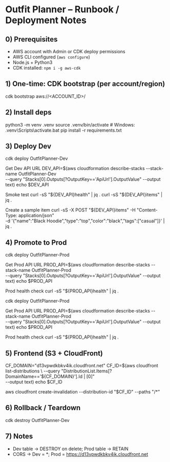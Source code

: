 # Outfit Planner – Runbook / Deployment Notes

## 0) Prerequisites
- AWS account with Admin or CDK deploy permissions
- AWS CLI configured (`aws configure`)
- Node.js + Python3
- CDK installed: `npm i -g aws-cdk`

## 1) One-time: CDK bootstrap (per account/region)
cdk bootstrap aws://<ACCOUNT_ID>/<REGION>

## 2) Install deps
python3 -m venv .venv
source .venv/bin/activate   # Windows: .venv\Scripts\activate.bat
pip install -r requirements.txt

## 3) Deploy Dev
cdk deploy OutfitPlanner-Dev

Get Dev API URL
DEV_API=$(aws cloudformation describe-stacks --stack-name OutfitPlanner-Dev \
  --query "Stacks[0].Outputs[?OutputKey=='ApiUrl'].OutputValue" --output text)
echo $DEV_API

Smoke test
curl -sS "${DEV_API}health" | jq .
curl -sS "${DEV_API}items"  | jq .

Create a sample item
curl -sS -X POST "${DEV_API}items" -H "Content-Type: application/json" \
  -d '{"name":"Black Hoodie","type":"top","color":"black","tags":["casual"]}' | jq .

## 4) Promote to Prod
cdk deploy OutfitPlanner-Prod

Get Prod API URL
PROD_API=$(aws cloudformation describe-stacks --stack-name OutfitPlanner-Prod \
  --query "Stacks[0].Outputs[?OutputKey=='ApiUrl'].OutputValue" --output text)
echo $PROD_API

Prod health check
curl -sS "${PROD_API}health" | jq .

































































cdk deploy OutfitPlanner-Prod

Get Prod API URL
PROD_API=$(aws cloudformation describe-stacks --stack-name OutfitPlanner-Prod \
  --query "Stacks[0].Outputs[?OutputKey=='ApiUrl'].OutputValue" --output text)
echo $PROD_API







Prod health check
curl -sS "${PROD_API}health" | jq .

## 5) Frontend (S3 + CloudFront)
CF_DOMAIN="d13vpwdkbkv4ik.cloudfront.net"
CF_ID=$(aws cloudfront list-distributions \
  --query "DistributionList.Items[?DomainName=='${CF_DOMAIN}'].Id | [0]" \
  --output text)
echo $CF_ID

aws cloudfront create-invalidation --distribution-id "$CF_ID" --paths "/*"

## 6) Rollback / Teardown
cdk destroy OutfitPlanner-Dev

## 7) Notes
- Dev table → DESTROY on delete; Prod table → RETAIN
- CORS → Dev = *; Prod = https://d13vpwdkbkv4ik.cloudfront.net

